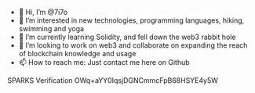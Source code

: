 - 👋 Hi, I’m @7i7o
- 👀 I’m interested in new technologies, programming languages, hiking, swimming and yoga
- 🌱 I’m currently learning Solidity, and fell down the web3 rabbit hole
- 💞️ I’m looking to work on web3 and collaborate on expanding the reach of blockchain knowledge and usage
- 📫 How to reach me: Just contact me here on Github

<!---
7i7o/7i7o is a ✨ special ✨ repository because its `README.md` (this file) appears on your GitHub profile.
You can click the Preview link to take a look at your changes.
--->

SPARKS Verification OWq+aYY0IqsjDGNCmmcFpB68HSYE4y5W
